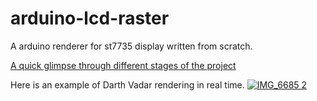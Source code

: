 # arduino-lcd-raster
A arduino renderer for st7735 display written from scratch.

[A quick glimpse through different stages of the project](https://youtu.be/XhSsomLc2cM)

Here is an example of Darth Vadar rendering in real time.
[![IMG_6685 2](https://user-images.githubusercontent.com/36484215/190539857-85e2a37c-3f82-4cc7-8cc4-b886c0de4515.gif)](https://youtu.be/XhSsomLc2cM)
